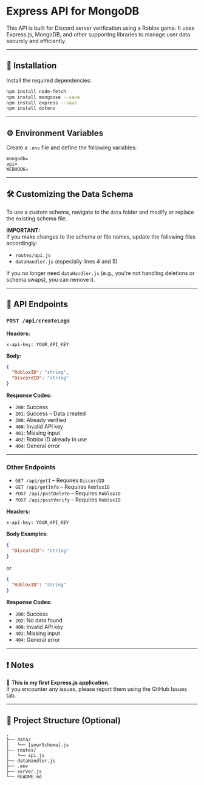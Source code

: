 # Express API for MongoDB

This API is built for Discord server verification using a Roblox game. It uses Express.js, MongoDB, and other supporting libraries to manage user data securely and efficiently.

---

## 🚀 Installation

Install the required dependencies:

```bash
npm install node-fetch
npm install mongoose --save
npm install express --save
npm install dotenv
```

---

## ⚙️ Environment Variables

Create a `.env` file and define the following variables:

```env
mongodb=
api=
WEBHOOK=
```

---

## 🛠️ Customizing the Data Schema

To use a custom schema, navigate to the `data` folder and modify or replace the existing schema file.

**IMPORTANT:**  
If you make changes to the schema or file names, update the following files accordingly:
- `routes/api.js`
- `dataHandler.js` (especially lines 4 and 5)

If you no longer need `dataHandler.js` (e.g., you're not handling deletions or schema swaps), you can remove it.

---

## 📡 API Endpoints

### `POST /api/createLogs`

**Headers:**
```
x-api-key: YOUR_API_KEY
```

**Body:**
```json
{
  "RobloxID": "string",
  "DiscordID": "string"
}
```

**Response Codes:**
- `200`: Success
- `201`: Success – Data created
- `300`: Already verified
- `400`: Invalid API key
- `401`: Missing input
- `402`: Roblox ID already in use
- `404`: General error

---

### Other Endpoints

- `GET /api/getI` – Requires `DiscordID`
- `GET /api/getInfo` – Requires `RobloxID`
- `POST /api/postDelete` – Requires `RobloxID`
- `POST /api/postVerify` – Requires `RobloxID`

**Headers:**
```
x-api-key: YOUR_API_KEY
```

**Body Examples:**
```json
{
  "DiscordID": "string"
}
```
or
```json
{
  "RobloxID": "string"
}
```

**Response Codes:**
- `200`: Success
- `202`: No data found
- `400`: Invalid API key
- `401`: Missing input
- `404`: General error

---

## ❗ Notes

🧪 **This is my first Express.js application.**  
If you encounter any issues, please report them using the GitHub Issues tab.

---

## 📁 Project Structure (Optional)

```
.
├── data/
│   └── [yourSchema].js
├── routes/
│   └── api.js
├── dataHandler.js
├── .env
├── server.js
└── README.md
```
```
